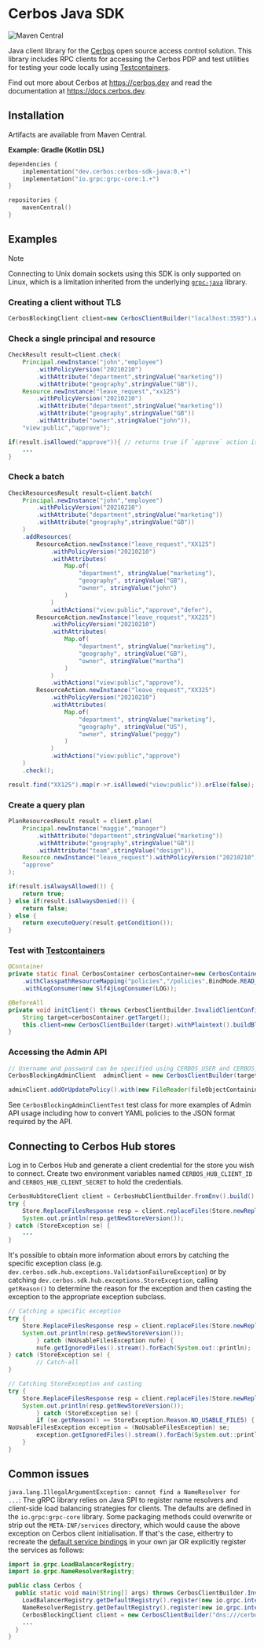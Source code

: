 Cerbos Java SDK
===============

![Maven Central](https://img.shields.io/maven-central/v/dev.cerbos/cerbos-sdk-java?style=for-the-badge&versionPrefix=0.)

Java client library for the [Cerbos](https://github.com/cerbos/cerbos) open source access control solution. This library
includes RPC clients for accessing the Cerbos PDP and test utilities for testing your code locally
using [Testcontainers](https://www.testcontainers.org).

Find out more about Cerbos at https://cerbos.dev and read the documentation at https://docs.cerbos.dev.

Installation
-------------

Artifacts are available from Maven Central.

**Example: Gradle (Kotlin DSL)**

```kotlin
dependencies {
    implementation("dev.cerbos:cerbos-sdk-java:0.+")
    implementation("io.grpc:grpc-core:1.+")
}

repositories {
    mavenCentral()
}
```

Examples
--------

> [!NOTE]
> Connecting to Unix domain sockets using this SDK is only supported on Linux, which is a limitation inherited from the underlying [`grpc-java`](https://github.com/grpc/grpc-java) library.

### Creating a client without TLS

```java
CerbosBlockingClient client=new CerbosClientBuilder("localhost:3593").withPlaintext().buildBlockingClient();
```

### Check a single principal and resource

```java
CheckResult result=client.check(
    Principal.newInstance("john","employee")
        .withPolicyVersion("20210210")
        .withAttribute("department",stringValue("marketing"))
        .withAttribute("geography",stringValue("GB")),
    Resource.newInstance("leave_request","xx125")
        .withPolicyVersion("20210210")
        .withAttribute("department",stringValue("marketing"))
        .withAttribute("geography",stringValue("GB"))
        .withAttribute("owner",stringValue("john")),
    "view:public","approve");

if(result.isAllowed("approve")){ // returns true if `approve` action is allowed
    ...
}
```

### Check a batch

```java
CheckResourcesResult result=client.batch(
    Principal.newInstance("john","employee")
        .withPolicyVersion("20210210")
        .withAttribute("department",stringValue("marketing"))
        .withAttribute("geography",stringValue("GB"))
    )
    .addResources(
        ResourceAction.newInstance("leave_request","XX125")
            .withPolicyVersion("20210210")
            .withAttributes(
                Map.of(
                    "department", stringValue("marketing"),
                    "geography", stringValue("GB"),
                    "owner", stringValue("john")
                )
            )
            .withActions("view:public","approve","defer"),
        ResourceAction.newInstance("leave_request","XX225")
            .withPolicyVersion("20210210")
            .withAttributes(
                Map.of(
                    "department", stringValue("marketing"),
                    "geography", stringValue("GB"),
                    "owner", stringValue("martha")
                )
            )
            .withActions("view:public","approve"),
        ResourceAction.newInstance("leave_request","XX325")
            .withPolicyVersion("20210210")
            .withAttributes(
                Map.of(
                    "department", stringValue("marketing"),
                    "geography", stringValue("US"),
                    "owner", stringValue("peggy")
                )
            )
            .withActions("view:public","approve")
    )
    .check();

result.find("XX125").map(r->r.isAllowed("view:public")).orElse(false);
```

### Create a query plan

```java
PlanResourcesResult result = client.plan(
    Principal.newInstance("maggie","manager")
        .withAttribute("department",stringValue("marketing"))
        .withAttribute("geography",stringValue("GB"))
        .withAttribute("team",stringValue("design")),
    Resource.newInstance("leave_request").withPolicyVersion("20210210"),
    "approve"
);

if(result.isAlwaysAllowed()) {
    return true;
} else if(result.isAlwaysDenied()) {
    return false;
} else {
    return executeQuery(result.getCondition());
}
```

### Test with [Testcontainers](https://www.testcontainers.org)

```java
@Container
private static final CerbosContainer cerbosContainer=new CerbosContainer()
    .withClasspathResourceMapping("policies","/policies",BindMode.READ_ONLY)
    .withLogConsumer(new Slf4jLogConsumer(LOG));

@BeforeAll
private void initClient() throws CerbosClientBuilder.InvalidClientConfigurationException{
    String target=cerbosContainer.getTarget();
    this.client=new CerbosClientBuilder(target).withPlaintext().buildBlockingClient();
}
```

### Accessing the Admin API

```java
// Username and password can be specified using CERBOS_USER and CERBOS_PASSWORD environment variables as well
CerbosBlockingAdminClient  adminClient = new CerbosClientBuilder(target).withPlaintext().buildBlockingAdminClient("username", "password");

adminClient.addOrUpdatePolicy().with(new FileReader(fileObjectContainingPolicyJSON)).addOrUpdate();
```

See `CerbosBlockingAdminClientTest` test class for more examples of Admin API usage including how to convert YAML policies to the JSON format required by the  API.

## Connecting to Cerbos Hub stores

Log in to Cerbos Hub and generate a client credential for the store you wish to connect. Create two environment variables named `CERBOS_HUB_CLIENT_ID` and `CERBOS_HUB_CLIENT_SECRET` to hold the credentials.   

```java
CerbosHubStoreClient client = CerbosHubClientBuilder.fromEnv().build().storeClient();
try {
    Store.ReplaceFilesResponse resp = client.replaceFiles(Store.newReplaceFilesRequest(storeID, "Reset store", Utils.createZip("path/to/dir")));
    System.out.println(resp.getNewStoreVersion());
} catch (StoreException se) {
    ...
}
```

It's possible to obtain more information about errors by catching the specific exception class (e.g. `dev.cerbos.sdk.hub.exceptions.ValidationFailureException`) or by catching `dev.cerbos.sdk.hub.exceptions.StoreException`, calling `getReason()` to determine the reason for the exception and then casting the exception to the appropriate exception subclass.

```java
// Catching a specific exception
try {
    Store.ReplaceFilesResponse resp = client.replaceFiles(Store.newReplaceFilesRequest(storeID, "Reset store", Utils.createZip("path/to/dir")));
    System.out.println(resp.getNewStoreVersion());
        } catch (NoUsableFilesException nufe) {
        nufe.getIgnoredFiles().stream().forEach(System.out::println);
} catch (StoreException se) {
        // Catch-all 
}

// Catching StoreException and casting
try {
    Store.ReplaceFilesResponse resp = client.replaceFiles(Store.newReplaceFilesRequest(storeID, "Reset store", Utils.createZip("path/to/dir")));
    System.out.println(resp.getNewStoreVersion());
        } catch (StoreException se) {
        if (se.getReason() == StoreException.Reason.NO_USABLE_FILES) {
NoUsableFilesException exception = (NoUsableFilesException) se;
        exception.getIgnoredFiles().stream().forEach(System.out::println);
    }
}
```

## Common issues

`java.lang.IllegalArgumentException: cannot find a NameResolver for ...`:
   The gRPC library relies on Java SPI to register name resolvers and client-side load balancing strategies for clients. The defaults are defined in the `io.grpc:grpc-core` library. Some packaging methods could overwrite or strip out the `META-INF/services` directory, which would cause the above exception on Cerbos client initialisation. If that's the case, eithertry to recreate the [default service bindings](https://github.com/grpc/grpc-java/tree/master/core/src/main/resources/META-INF/services) in your own jar OR explicitly register the services as follows:

   ```java
   import io.grpc.LoadBalancerRegistry;
   import io.grpc.NameResolverRegistry;

   public class Cerbos {
     public static void main(String[] args) throws CerbosClientBuilder.InvalidClientConfigurationException {
       LoadBalancerRegistry.getDefaultRegistry().register(new io.grpc.internal.PickFirstLoadBalancerProvider());
       NameResolverRegistry.getDefaultRegistry().register(new io.grpc.internal.DnsNameResolverProvider());
       CerbosBlockingClient client = new CerbosClientBuilder("dns:///cerbos.my-ns.svc.cluster.local:3593").withInsecure().buildBlockingClient();
       ...
     }
   }
   ```

